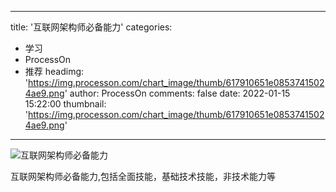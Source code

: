 
---
title: '互联网架构师必备能力'
categories: 
 - 学习
 - ProcessOn
 - 推荐
headimg: 'https://img.processon.com/chart_image/thumb/617910651e08537415024ae9.png'
author: ProcessOn
comments: false
date: 2022-01-15 15:22:00
thumbnail: 'https://img.processon.com/chart_image/thumb/617910651e08537415024ae9.png'
---

<div>   
<img class="thumb" alt="互联网架构师必备能力" src="https://img.processon.com/chart_image/thumb/617910651e08537415024ae9.png" referrerpolicy="no-referrer">
<p>互联网架构师必备能力,包括全面技能，基础技术技能，非技术能力等</p>  
</div>
            